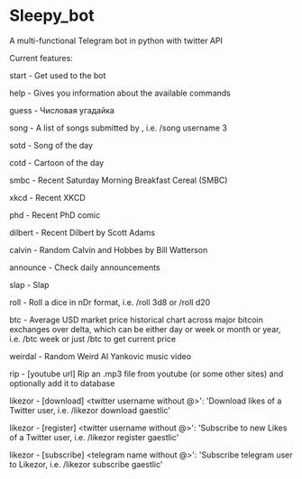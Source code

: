 # Sleepy_bot

A multi-functional Telegram bot in python with twitter API

Current features:

start - Get used to the bot

help - Gives you information about the available commands

guess - Числовая угадайка

song - <username> <integer> A list of songs submitted by <username>, i.e. /song username 3
  
sotd - Song of the day
  
cotd - Cartoon of the day
  
smbc - Recent Saturday Morning Breakfast Cereal (SMBC)
  
xkcd - Recent XKCD
  
phd - Recent PhD comic
  
dilbert - Recent Dilbert by Scott Adams
  
calvin - Random Calvin and Hobbes by Bill Watterson

announce - Check daily announcements

slap - Slap <target>

roll - <nDr> Roll a dice in nDr format, i.e. /roll 3d8 or /roll d20

btc - <delta> Average USD market price historical chart across major bitcoin exchanges over delta, which can be either day or week or month or year, i.e. /btc week or just /btc to get current price

weirdal - Random Weird Al Yankovic music video

rip - [youtube url] <db> Rip an .mp3 file from youtube (or some other sites) and optionally add it to database

likezor - [download] <twitter username without @>': 'Download likes of a Twitter user, i.e. /likezor download gaestlic'

likezor - [register] <twitter username without @>': 'Subscribe to new Likes of a Twitter user, i.e. /likezor register gaestlic'

likezor - [subscribe] <telegram name without @>': 'Subscribe telegram user to Likezor, i.e. /likezor subscribe gaestlic'